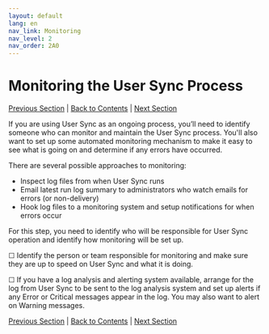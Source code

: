 ```yaml
---
layout: default
lang: en
nav_link: Monitoring
nav_level: 2
nav_order: 2A0
---
```


# Monitoring the User Sync Process

[Previous Section](test_run.md) \| [Back to Contents](index.md) \| [Next Section](command_line_options.md)

If you are using User Sync as an ongoing process, you’ll need to identify someone who can monitor and maintain the User Sync process.  You'll also want to set up some automated monitoring mechanism to make it easy to see what is going on and determine if any errors have occurred.

There are several possible approaches to monitoring:

- Inspect log files from when User Sync runs
- Email latest run log summary to administrators who watch emails for errors (or non-delivery)
- Hook log files to a monitoring system and setup notifications for when errors occur

For this step, you need to identify who will be responsible for User Sync operation and identify how monitoring will be set up.

&#9744; Identify the person or team responsible for monitoring and make sure they are up to speed on User Sync and what it is doing.

&#9744; If you have a log analysis and alerting system available, arrange for the log from User Sync to be sent to the log analysis system and set up alerts if any Error or Critical messages appear in the log.  You may also want to alert on Warning messages.

[Previous Section](test_run.md) \| [Back to Contents](index.md) \| [Next Section](command_line_options.md)
